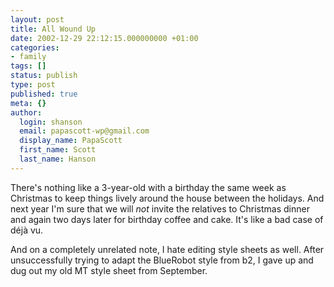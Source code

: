 ```yaml
---
layout: post
title: All Wound Up
date: 2002-12-29 22:12:15.000000000 +01:00
categories:
- family
tags: []
status: publish
type: post
published: true
meta: {}
author:
  login: shanson
  email: papascott-wp@gmail.com
  display_name: PapaScott
  first_name: Scott
  last_name: Hanson
---
```

<p>There's nothing like a 3-year-old with a birthday the same week as Christmas to keep things lively around the house between the holidays. And next year I'm sure that we will <em>not</em> invite the relatives to Christmas dinner and again two days later for birthday coffee and cake. It's like a bad case of d&eacute;j&agrave; vu.</p>
<p>And on a completely unrelated note, I hate editing style sheets as well. After unsuccessfully trying to adapt the BlueRobot style from b2, I gave up and dug out my old MT style sheet from September.</p>
